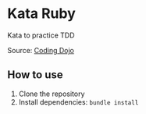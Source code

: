 # Kata Ruby

Kata to practice TDD

Source: [Coding Dojo](https://codingdojo.org/)

## How to use

1. Clone the repository
2. Install dependencies: `bundle install`